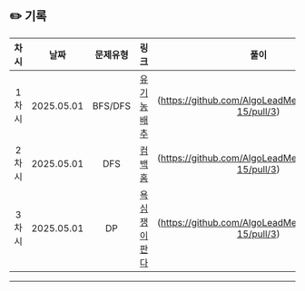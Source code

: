 ## ✏️ 기록   
 
 | 차시 |    날짜    | 문제유형 | 링크 | 풀이 |
 |:----:|:---------:|:----:|:-----:|:----:|
 | 1차시 | 2025.05.01 |  BFS/DFS  | [유기농 배추](https://www.acmicpc.net/problem/1012)|(https://github.com/AlgoLeadMe/AlgoLeadMe-15/pull/3)|
 | 2차시 | 2025.05.01 |  DFS | [컴백홈](https://www.acmicpc.net/problem/1189)|(https://github.com/AlgoLeadMe/AlgoLeadMe-15/pull/3)|
 | 3차시 | 2025.05.01 |  DP  | [욕심쟁이 판다](https://www.acmicpc.net/problem/1937)|(https://github.com/AlgoLeadMe/AlgoLeadMe-15/pull/3)|
 ---
